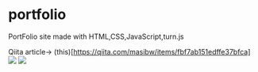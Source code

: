 # portfolio
PortFolio site made with HTML,CSS,JavaScript,turn.js

Qiita article-> (this)[https://qiita.com/masibw/items/fbf7ab151edffe37bfca]
<img src="https://github.com/masibw/dataStore/blob/master/ss3.png">
<img src="https://github.com/masibw/dataStore/blob/master/ss2.png">

